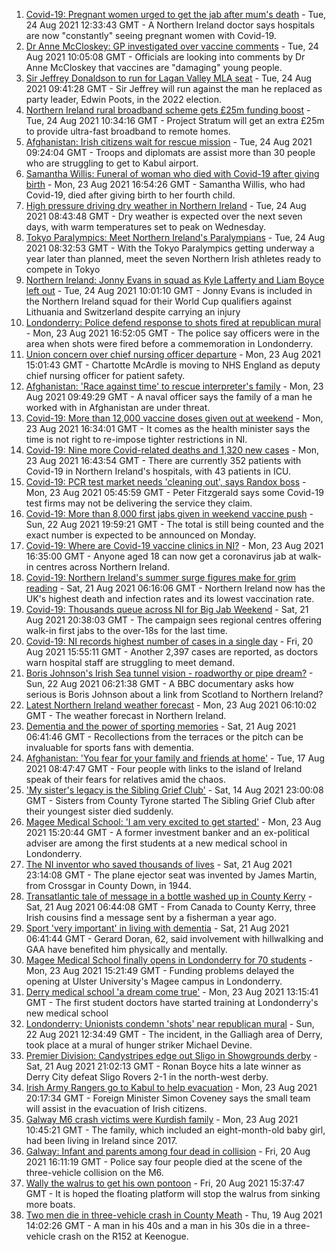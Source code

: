 1. [Covid-19: Pregnant women urged to get the jab after mum's death](https://www.bbc.co.uk/news/uk-northern-ireland-58314388?at_medium=RSS&at_campaign=KARANGA) - Tue, 24 Aug 2021 12:33:43 GMT - A Northern Ireland doctor says hospitals are now "constantly" seeing pregnant women with Covid-19.
2. [Dr Anne McCloskey: GP investigated over vaccine comments](https://www.bbc.co.uk/news/uk-northern-ireland-foyle-west-58315530?at_medium=RSS&at_campaign=KARANGA) - Tue, 24 Aug 2021 10:05:08 GMT - Officials are looking into comments by Dr Anne McCloskey that vaccines are "damaging" young people.
3. [Sir Jeffrey Donaldson to run for Lagan Valley MLA seat](https://www.bbc.co.uk/news/uk-northern-ireland-58316753?at_medium=RSS&at_campaign=KARANGA) - Tue, 24 Aug 2021 09:41:28 GMT - Sir Jeffrey will run against the man he replaced as party leader, Edwin Poots, in the 2022 election.
4. [Northern Ireland rural broadband scheme gets £25m funding boost](https://www.bbc.co.uk/news/uk-northern-ireland-58311086?at_medium=RSS&at_campaign=KARANGA) - Tue, 24 Aug 2021 10:34:16 GMT - Project Stratum will get an extra £25m to provide ultra-fast broadband to remote homes.
5. [Afghanistan: Irish citizens wait for rescue mission](https://www.bbc.co.uk/news/world-europe-58314977?at_medium=RSS&at_campaign=KARANGA) - Tue, 24 Aug 2021 09:24:04 GMT - Troops and diplomats are assist more than 30 people who are struggling to get to Kabul airport.
6. [Samantha Willis: Funeral of woman who died with Covid-19 after giving birth](https://www.bbc.co.uk/news/uk-northern-ireland-58309750?at_medium=RSS&at_campaign=KARANGA) - Mon, 23 Aug 2021 16:54:26 GMT - Samantha Willis, who had Covid-19, died after giving birth to her fourth child.
7. [High pressure driving dry weather in Northern Ireland](https://www.bbc.co.uk/news/uk-northern-ireland-58315590?at_medium=RSS&at_campaign=KARANGA) - Tue, 24 Aug 2021 08:43:48 GMT - Dry weather is expected over the next seven days, with warm temperatures set to peak on Wednesday.
8. [Tokyo Paralympics: Meet Northern Ireland's Paralympians](https://www.bbc.co.uk/sport/disability-sport/58309324?at_medium=RSS&at_campaign=KARANGA) - Tue, 24 Aug 2021 08:32:53 GMT - With the Tokyo Paralympics getting underway a year later than planned, meet the seven Northern Irish athletes ready to compete in Tokyo
9. [Northern Ireland: Jonny Evans in squad as Kyle Lafferty and Liam Boyce left out](https://www.bbc.co.uk/sport/football/58316360?at_medium=RSS&at_campaign=KARANGA) - Tue, 24 Aug 2021 10:01:10 GMT - Jonny Evans is included in the Northern Ireland squad for their World Cup qualifiers against Lithuania and Switzerland despite carrying an injury
10. [Londonderry: Police defend response to shots fired at republican mural](https://www.bbc.co.uk/news/uk-northern-ireland-foyle-west-58308370?at_medium=RSS&at_campaign=KARANGA) - Mon, 23 Aug 2021 16:52:05 GMT - The police say officers were in the area when shots were fired before a commemoration in Londonderry.
11. [Union concern over chief nursing officer departure](https://www.bbc.co.uk/news/uk-northern-ireland-58304363?at_medium=RSS&at_campaign=KARANGA) - Mon, 23 Aug 2021 15:01:43 GMT - Chartotte McArdle is moving to NHS England as deputy chief nursing officer for patient safety.
12. [Afghanistan: 'Race against time' to rescue interpreter's family](https://www.bbc.co.uk/news/uk-northern-ireland-58303222?at_medium=RSS&at_campaign=KARANGA) - Mon, 23 Aug 2021 09:49:29 GMT - A naval officer says the family of a man he worked with in Afghanistan are under threat.
13. [Covid-19: More than 12,000 vaccine doses given out at weekend](https://www.bbc.co.uk/news/uk-northern-ireland-58300969?at_medium=RSS&at_campaign=KARANGA) - Mon, 23 Aug 2021 16:34:01 GMT - It comes as the health minister says the time is not right to re-impose tighter restrictions in NI.
14. [Covid-19: Nine more Covid-related deaths and 1,320 new cases](https://www.bbc.co.uk/news/uk-northern-ireland-58308422?at_medium=RSS&at_campaign=KARANGA) - Mon, 23 Aug 2021 16:43:54 GMT - There are currently 352 patients with Covid-19 in Northern Ireland's hospitals, with 43 patients in ICU.
15. [Covid-19: PCR test market needs 'cleaning out', says Randox boss](https://www.bbc.co.uk/news/uk-northern-ireland-58298467?at_medium=RSS&at_campaign=KARANGA) - Mon, 23 Aug 2021 05:45:59 GMT - Peter Fitzgerald says some Covid-19 test firms may not be delivering the service they claim.
16. [Covid-19: More than 8,000 first jabs given in weekend vaccine push](https://www.bbc.co.uk/news/uk-northern-ireland-58294894?at_medium=RSS&at_campaign=KARANGA) - Sun, 22 Aug 2021 19:59:21 GMT - The total is still being counted and the exact number is expected to be announced on Monday.
17. [Covid-19: Where are Covid-19 vaccine clinics in NI?](https://www.bbc.co.uk/news/uk-northern-ireland-57863840?at_medium=RSS&at_campaign=KARANGA) - Mon, 23 Aug 2021 16:35:00 GMT - Anyone aged 18 can now get a coronavirus jab at walk-in centres across Northern Ireland.
18. [Covid-19: Northern Ireland's summer surge figures make for grim reading](https://www.bbc.co.uk/news/uk-northern-ireland-58286351?at_medium=RSS&at_campaign=KARANGA) - Sat, 21 Aug 2021 06:16:06 GMT - Northern Ireland now has the UK's highest death and infection rates and its lowest vaccination rate.
19. [Covid-19: Thousands queue across NI for Big Jab Weekend](https://www.bbc.co.uk/news/uk-northern-ireland-58256976?at_medium=RSS&at_campaign=KARANGA) - Sat, 21 Aug 2021 20:38:03 GMT - The campaign sees regional centres offering walk-in first jabs to the over-18s for the last time.
20. [Covid-19: NI records highest number of cases in a single day](https://www.bbc.co.uk/news/uk-northern-ireland-58278998?at_medium=RSS&at_campaign=KARANGA) - Fri, 20 Aug 2021 15:55:11 GMT - Another 2,397 cases are reported, as doctors warn hospital staff are struggling to meet demand.
21. [Boris Johnson's Irish Sea tunnel vision - roadworthy or pipe dream?](https://www.bbc.co.uk/news/uk-northern-ireland-58269437?at_medium=RSS&at_campaign=KARANGA) - Sun, 22 Aug 2021 06:21:38 GMT - A BBC documentary asks how serious is Boris Johnson about a link from Scotland to Northern Ireland?
22. [Latest Northern Ireland weather forecast](https://www.bbc.co.uk/news/uk-northern-ireland-26018439?at_medium=RSS&at_campaign=KARANGA) - Mon, 23 Aug 2021 06:10:02 GMT - The weather forecast in Northern Ireland.
23. [Dementia and the power of sporting memories](https://www.bbc.co.uk/news/uk-northern-ireland-57667387?at_medium=RSS&at_campaign=KARANGA) - Sat, 21 Aug 2021 06:41:46 GMT - Recollections from the terraces or the pitch can be invaluable for sports fans with dementia.
24. [Afghanistan: 'You fear for your family and friends at home'](https://www.bbc.co.uk/news/uk-northern-ireland-58241343?at_medium=RSS&at_campaign=KARANGA) - Tue, 17 Aug 2021 08:47:47 GMT - Four people with links to the island of Ireland speak of their fears for relatives amid the chaos.
25. ['My sister's legacy is the Sibling Grief Club'](https://www.bbc.co.uk/news/uk-northern-ireland-58175239?at_medium=RSS&at_campaign=KARANGA) - Sat, 14 Aug 2021 23:00:08 GMT - Sisters from County Tyrone started The Sibling Grief Club after their youngest sister died suddenly.
26. [Magee Medical School: 'I am very excited to get started'](https://www.bbc.co.uk/news/uk-northern-ireland-58310001?at_medium=RSS&at_campaign=KARANGA) - Mon, 23 Aug 2021 15:20:44 GMT - A former investment banker and an ex-political adviser are among the first students at a new medical school in Londonderry.
27. [The NI inventor who saved thousands of lives](https://www.bbc.co.uk/news/uk-northern-ireland-58274204?at_medium=RSS&at_campaign=KARANGA) - Sat, 21 Aug 2021 23:14:08 GMT - The plane ejector seat was invented by James Martin, from Crossgar in County Down, in 1944.
28. [Transatlantic tale of message in a bottle washed up in County Kerry](https://www.bbc.co.uk/news/uk-northern-ireland-58281557?at_medium=RSS&at_campaign=KARANGA) - Sat, 21 Aug 2021 06:44:08 GMT - From Canada to County Kerry, three Irish cousins find a message sent by a fisherman a year ago.
29. [Sport 'very important' in living with dementia](https://www.bbc.co.uk/news/uk-northern-ireland-58279336?at_medium=RSS&at_campaign=KARANGA) - Sat, 21 Aug 2021 06:41:44 GMT - Gerard Doran, 62, said involvement with hillwalking and GAA have benefited him physically and mentally.
30. [Magee Medical School finally opens in Londonderry for 70 students](https://www.bbc.co.uk/news/uk-northern-ireland-58300292?at_medium=RSS&at_campaign=KARANGA) - Mon, 23 Aug 2021 15:21:49 GMT - Funding problems delayed the opening at Ulster University's Magee campus in Londonderry.
31. [Derry medical school 'a dream come true'](https://www.bbc.co.uk/news/uk-northern-ireland-foyle-west-58286006?at_medium=RSS&at_campaign=KARANGA) - Mon, 23 Aug 2021 13:15:41 GMT - The first student doctors have started training at Londonderry's new medical school
32. [Londonderry: Unionists condemn 'shots' near republican mural](https://www.bbc.co.uk/news/uk-northern-ireland-58297142?at_medium=RSS&at_campaign=KARANGA) - Sun, 22 Aug 2021 12:34:49 GMT - The incident, in the Galliagh area of Derry, took place at a mural of hunger striker Michael Devine.
33. [Premier Division: Candystripes edge out Sligo in Showgrounds derby](https://www.bbc.co.uk/sport/football/58295278?at_medium=RSS&at_campaign=KARANGA) - Sat, 21 Aug 2021 21:02:13 GMT - Ronan Boyce hits a late winner as Derry City defeat Sligo Rovers 2-1 in the north-west derby.
34. [Irish Army Rangers go to Kabul to help evacuation](https://www.bbc.co.uk/news/world-europe-58309751?at_medium=RSS&at_campaign=KARANGA) - Mon, 23 Aug 2021 20:17:34 GMT - Foreign Minister Simon Coveney says the small team will assist in the evacuation of Irish citizens.
35. [Galway M6 crash victims were Kurdish family](https://www.bbc.co.uk/news/world-europe-58304362?at_medium=RSS&at_campaign=KARANGA) - Mon, 23 Aug 2021 10:45:21 GMT - The family, which included an eight-month-old baby girl, had been living in Ireland since 2017.
36. [Galway: Infant and parents among four dead in collision](https://www.bbc.co.uk/news/world-europe-58279482?at_medium=RSS&at_campaign=KARANGA) - Fri, 20 Aug 2021 16:11:19 GMT - Police say four people died at the scene of the three-vehicle collision on the M6.
37. [Wally the walrus to get his own pontoon](https://www.bbc.co.uk/news/world-europe-58279480?at_medium=RSS&at_campaign=KARANGA) - Fri, 20 Aug 2021 15:37:47 GMT - It is hoped the floating platform will stop the walrus from sinking more boats.
38. [Two men die in three-vehicle crash in County Meath](https://www.bbc.co.uk/news/world-europe-58272004?at_medium=RSS&at_campaign=KARANGA) - Thu, 19 Aug 2021 14:02:26 GMT - A man in his 40s and a man in his 30s die in a three-vehicle crash on the R152 at Keenogue.
